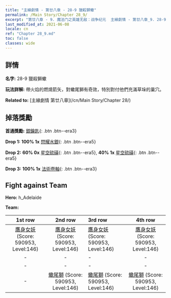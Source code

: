 ```yaml
---
title: "主線劇情 - 第廿八章 - 28-9 獵殺獅蠍"
permalink: /Main Story/Chapter 28_9/
excerpt: "第廿八章 - 9. 魔法门之英雄无敌：战争纪元  主線劇情 - 第廿八章_9. 28-9 獵殺獅蠍"
last_modified_at: 2021-06-08
locale: cn
ref: "Chapter 28_9.md"
toc: false
classes: wide
---
```


## 詳情

 **名字:** 28-9 獵殺獅蠍

 **玩法詳解:** 帶火焰的燃燒箭矢，對蠍尾獅有奇效，特別對付他們充滿草垛的巢穴。

 **Related to:** [主線劇情 第廿八章](/cn/Main Story/Chapter 28/)

## 掉落獎勵

 **首通獎勵:** [銀鑰匙](/cn/Items/con_693/){: .btn .btn--era3}

 **Drop 1:** **100% 1x** [閃耀水銀](/cn/Items/mat_98/){: .btn .btn--era5}

 **Drop 2:** **60% 0x** [星空硫磺](/cn/Items/mat_92/){: .btn .btn--era5}, **40% 1x** [星空硫磺](/cn/Items/mat_92/){: .btn .btn--era5}

 **Drop 3:** **100% 1x** [法術卷軸](/cn/Items/con_694/){: .btn .btn--era3}


## Fight against Team
 **Hero:** h_Adelaide

 **Team:**


  | 1st row | 2nd row | 3rd row | 4th row |
  |:----:|:----:|:----|:----:|
  | [鷹身女妖](/cn/units/Harpy/) (Score: 590953, Level:146)  | [鷹身女妖](/cn/units/Harpy/) (Score: 590953, Level:146)  | [鷹身女妖](/cn/units/Harpy/) (Score: 590953, Level:146)  | [鷹身女妖](/cn/units/Harpy/) (Score: 590953, Level:146)  |
  | - | - | - | - |
  | - | - | - | - |
  | - | [蠍尾獅](/cn/units/Manticore/) (Score: 590953, Level:146)  | [蠍尾獅](/cn/units/Manticore/) (Score: 590953, Level:146)  | [蠍尾獅](/cn/units/Manticore/) (Score: 590953, Level:146)  |


